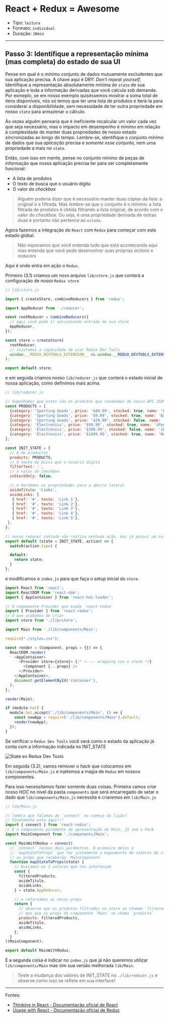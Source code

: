# React + Redux = Awesome

* Tipo: `leitura`
* Formato: `individual`
* Duração: `10min`

***

## Passo 3: Identifique a representação mínima (mas completa) do estado de sua UI

Pense em qual é o mínimo conjunto de dados mutuamente excludentes que sua aplicação precisa. A chave aqui é DRY: *Don't repeat yourself*. Identifique a representação absolutamente mínima do `state` de sua aplicação e toda a informação derivadas que você calcula sob demanda. Por exmeplo, se em nosso exemplo quiséssemos mostrar a soma total de itens disponíveis, nós só temos que ter uma lista de produtos e iterá-la para considerar a disponibilidade, sem necessidade de ter outra propriedade em nosso `state` para armazenar o cálculo.

Às vezes alguém pensaria que é ineficiente recalcular um valor cada vez que seja necessário, mas o impacto em desempenho é mínimo em relação à complexidade de manter duas propriedades de nosso estado sincronizadas ao longo do tempo. Lembre-se, identifique o *conjunto mínimo* de dados que sua *aplicação* precisa e *somente esse conjunto*, nem uma propriedade a mais no `state`.

Então, com isso em mente, pense no conjunto mínimo de peças de informação que nossa aplicação precisa ter para ser completamente funcional:

* A lista de produtos
* O texto de busca que o usuário digita
* O valor do *checkbox*

> Alguém poderia dizer que é necessário manter duas cópias da lista: a original e a filtrada. Mas lembre-se que o conjunto é o mínimo: a lista filtrada de produtos
é obtida filtrando a lista original, de acordo com o valor do _checkbox_. Ou seja, é uma propriedade derivada de outras duas e portanto não pertence ao `estado`.

Agora fazemos a integração do `React` com `Redux` para começar com este estado global.

> Não esperamos que você entenda tudo que está acontecendo aqui mas entenda que você pode desenvolver suas próprias _actions_ e _reducers_ 

Aqui é onde entra em ação o `Redux`.

Primeiro (3.1) criamos um novo arquivo `lib/store.js` que conterá a configuração de nosso `Redux store`

```js
// lib/store.js

import { createStore, combineReducers } from 'redux';

import AppReducer from './reducer';

const rootReducer = combineReducers({
  // aqui você pode ir adicionando entrada de sua store
  AppReducer,
});

const store = createStore(
  rootReducer,
  // injetamos a capacidade de usar Redux Dev Tools
  window.__REDUX_DEVTOOLS_EXTENSION__ && window.__REDUX_DEVTOOLS_EXTENSION__(),
);

export default store;
```

e em seguida criamos nosso `lib/reducer.js` que conterá o estado inicial de nossa aplicação, como definimos mais acima.

```js
// lib/reducer.js

// Suponhamos que estes são os produtos que recebemos de nossa API JSON
const PRODUCTS = [
  {category: 'Sporting Goods', price: '$49.99', stocked: true, name: 'Football'},
  {category: 'Sporting Goods', price: '$9.99', stocked: true, name: 'Baseball'},
  {category: 'Sporting Goods', price: '$29.99', stocked: false, name: 'Basketball'},
  {category: 'Electronics', price: '$99.99', stocked: true, name: 'iPod Touch'},
  {category: 'Electronics', price: '$399.99', stocked: false, name: 'iPhone 5'},
  {category: 'Electronics', price: '$1699.99', stocked: true, name: 'Nexus 7'},
];

const INIT_STATE = {
  // A de productos
  products: PRODUCTS,
  // O texto de busca que o usuário digita
  filterText: '',
  // o valor do checkbox
  inStockOnly: false,

  // e herdamos as propriedades para a abarra lateral
  asideTitulo: 'Links',
  asideLinks: [
   { href: '#', texto: 'Link 1'},
   { href: '#', texto: 'Link 2'},
   { href: '#', texto: 'Link 3'},
   { href: '#', texto: 'Link 4'},
   { href: '#', texto: 'Link 5'},
 ],
};

// nosso reducer contudo não realiza nenhuma ação, mas já possui um valor inicial
export default (state = INIT_STATE, action) => {
  switch(action.type) {

  default:
    return state;
  }
};
```

e modificamos o `index.js` para que faça o setup inicial do `store`.

```js
import React from 'react';
import ReactDOM from 'react-dom';
import { AppContainer } from 'react-hot-loader';

// O componente Provider que expõe `react-redux`
import { Provider } from 'react-redux';
// O que acabamos de criar
import store from './lib/store';

import Main from './lib/components/Main';

require("./styles.css");

const render = (Component, props = {}) => {
  ReactDOM.render(
    <AppContainer>
      <Provider store={store}> {/* <---- wrapping con o store */}
        <Component {...props} />
      </Provider>
    </AppContainer>,
    document.getElementById('container'),
  );
};

render(Main);

if (module.hot) {
  module.hot.accept('./lib/components/Main', () => {
    const newApp = require('./lib/components/Main').default;
    render(newApp);
  });
}
```

Se verificar o `Redux Dev Tools` você verá como o estado da aplicação já conta com a informação indicada no INIT_STATE

![State en Redux Dev Tools](https://user-images.githubusercontent.com/110297/37154993-b3cfd14e-22af-11e8-9336-7ba13ab31815.png)

Em seguida (3.2), vamos remover o _hack_ que colocamos em `lib/components/Main.js` e injetemos a magia de `Redux` em nossos componentes.

Para isso necessitamos fazer somente duas coisas. Primeira vamos criar nosso _HOC_ no nível da pasta `components` que será encarregado de setar o dado que `lib/components/Main.js` necessita  e criaremos em `lib/Main.js`

```js
// lib/Main.js

// lembra que falamos de `connect` no começo da lição?
// Finalmente esta aqui!!!
import { connect } from 'react-redux';
// E o componente puramente de apresentação de Main, já sem o hack
import MainComponent from './components/Main';

const MainWithRedux = connect(
  // `connect` receve dois parâmetros. O primeiro deles é
  // `mapStateToProps` que faz justamente o mapeamento de valores do state para 
  // as props que receberão `MainComponent`
  function mapStateToProps(state) {
    // buscamos os 3 valores que nos interessam
    const {
      filteredProducts,
      asideTitulo,
      asideLinks,
    } = state.AppReducer;

    // e retornamos as novas props
    return {
      // observe que os produtos filtrados no stare se chamam `filteredProducts`
      // mas que as props do componente `Main` se chama `products`
      products: filteredProducts,
      asideTitulo,
      asideLinks,
    };
  }
)(MainComponent);

export default MainWithRedux;
```

E a segunda coisa é indicar no `index.js` que já não queremos utilizar `lib/components/Main` mas sim sua versão melhorada `lib/Main`.

> Teste a mudança dos valores de INIT_STATE no `./lib/reducer.js` e observe como isso se reflete em sua interface!

***

Fontes:

* [Thinking in React - Documentação oficial de React](https://facebook.github.io/react/docs/thinking-in-react.html)
* [Usage with React - Documentação oficial de Redux](http://redux.js.org/docs/basics/UsageWithReact.html)
